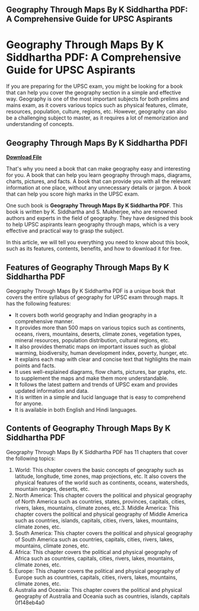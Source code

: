 ## Geography Through Maps By K Siddhartha PDF: A Comprehensive Guide for UPSC Aspirants

  
# Geography Through Maps By K Siddhartha PDF: A Comprehensive Guide for UPSC Aspirants
  
If you are preparing for the UPSC exam, you might be looking for a book that can help you cover the geography section in a simple and effective way. Geography is one of the most important subjects for both prelims and mains exam, as it covers various topics such as physical features, climate, resources, population, culture, regions, etc. However, geography can also be a challenging subject to master, as it requires a lot of memorization and understanding of concepts.
 
## Geography Through Maps By K Siddhartha PDFl


[**Download File**](https://www.google.com/url?q=https%3A%2F%2Ftlniurl.com%2F2tKu99&sa=D&sntz=1&usg=AOvVaw0_yfOCwlagMg28NA03edoM)

  
That's why you need a book that can make geography easy and interesting for you. A book that can help you learn geography through maps, diagrams, charts, pictures, and facts. A book that can provide you with all the relevant information at one place, without any unnecessary details or jargon. A book that can help you score high marks in the UPSC exam.
  
One such book is **Geography Through Maps By K Siddhartha PDF**. This book is written by K. Siddhartha and S. Mukherjee, who are renowned authors and experts in the field of geography. They have designed this book to help UPSC aspirants learn geography through maps, which is a very effective and practical way to grasp the subject.
  
In this article, we will tell you everything you need to know about this book, such as its features, contents, benefits, and how to download it for free.
  
## Features of Geography Through Maps By K Siddhartha PDF
  
Geography Through Maps By K Siddhartha PDF is a unique book that covers the entire syllabus of geography for UPSC exam through maps. It has the following features:
  
- It covers both world geography and Indian geography in a comprehensive manner.
- It provides more than 500 maps on various topics such as continents, oceans, rivers, mountains, deserts, climate zones, vegetation types, mineral resources, population distribution, cultural regions, etc.
- It also provides thematic maps on important issues such as global warming, biodiversity, human development index, poverty, hunger, etc.
- It explains each map with clear and concise text that highlights the main points and facts.
- It uses well-explained diagrams, flow charts, pictures, bar graphs, etc. to supplement the maps and make them more understandable.
- It follows the latest pattern and trends of UPSC exam and provides updated information and data.
- It is written in a simple and lucid language that is easy to comprehend for anyone.
- It is available in both English and Hindi languages.

## Contents of Geography Through Maps By K Siddhartha PDF
  
Geography Through Maps By K Siddhartha PDF has 11 chapters that cover the following topics:

1. World: This chapter covers the basic concepts of geography such as latitude, longitude, time zones, map projections, etc. It also covers the physical features of the world such as continents, oceans, watersheds, mountain ranges, deserts, etc.
2. North America: This chapter covers the political and physical geography of North America such as countries, states, provinces, capitals, cities, rivers, lakes, mountains, climate zones,
etc.3. Middle America: This chapter covers the political and physical geography of Middle America such as countries,
islands,
capitals,
cities,
rivers,
lakes,
mountains,
climate zones,
etc.
4. South America: This chapter covers the political and physical geography of South America such as countries,
capitals,
cities,
rivers,
lakes,
mountains,
climate zones,
etc.
5. Africa: This chapter covers the political and physical geography of Africa such as countries,
capitals,
cities,
rivers,
lakes,
mountains,
climate zones,
etc.
6. Europe: This chapter covers the political and physical geography of Europe such as countries,
capitals,
cities,
rivers,
lakes,
mountains,
climate zones,
etc.
7. Australia and Oceania: This chapter covers the political and physical geography of Australia and Oceania such as countries,
islands,
capitals 0f148eb4a0
